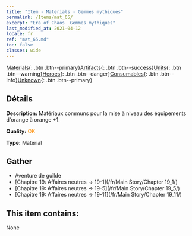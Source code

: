 ```yaml
---
title: "Item - Materials - Gemmes mythiques"
permalink: /Items/mat_65/
excerpt: "Era of Chaos  Gemmes mythiques"
last_modified_at: 2021-04-12
locale: fr
ref: "mat_65.md"
toc: false
classes: wide
---
```

 [Materials](/fr/Items/){: .btn .btn--primary}[Artifacts](/fr/Items/Artifacts/){: .btn .btn--success}[Units](/fr/Items/Units/){: .btn .btn--warning}[Heroes](/fr/Items/Heroes/){: .btn .btn--danger}[Consumables](/fr/Items/Consumables/){: .btn .btn--info}[Unknown](/fr/Items/Unknown/){: .btn .btn--primary}

## Détails
 **Description:** Matériaux communs pour la mise à niveau des équipements d'orange à orange +1.

 **Quality:** <span style="color: #FF8C00">OK</span>

 **Type:** Material

## Gather

*    Aventure de guilde 
*    [Chapitre 19: Affaires neutres -> 19-1](/fr/Main Story/Chapter 19_1/) 
*    [Chapitre 19: Affaires neutres -> 19-5](/fr/Main Story/Chapter 19_5/) 
*    [Chapitre 19: Affaires neutres -> 19-11](/fr/Main Story/Chapter 19_11/) 

## This item contains:

  None

